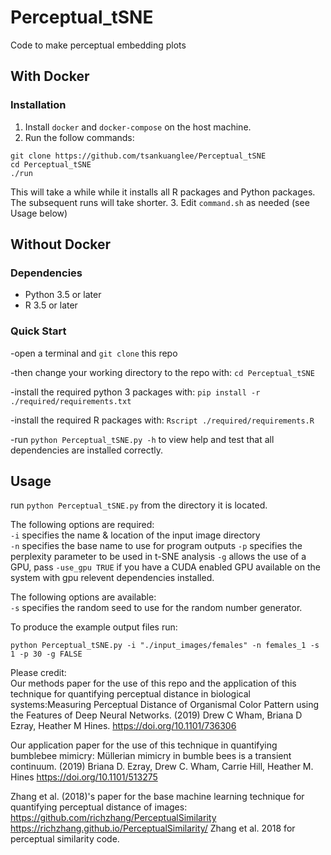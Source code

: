 # Perceptual_tSNE

Code to make perceptual embedding plots

## With Docker
### Installation
1. Install `docker` and `docker-compose` on the host machine.
2. Run the follow commands:
```
git clone https://github.com/tsankuanglee/Perceptual_tSNE
cd Perceptual_tSNE
./run
```
This will take a while while it installs all R packages and Python packages. The subsequent runs will take shorter.
3. Edit `command.sh` as needed (see Usage below)

## Without Docker

### Dependencies
* Python 3.5 or later
* R 3.5 or later

### Quick Start

 -open a terminal and `git clone` this repo  

 -then change your working directory to the repo with: `cd Perceptual_tSNE`  

 -install the required python 3 packages with: `pip install -r ./required/requirements.txt`  

 -install the required R packages with: `Rscript ./required/requirements.R`  

 -run `python Perceptual_tSNE.py -h` to view help and test that all dependencies are installed correctly.

## Usage

 run `python Perceptual_tSNE.py` from the directory it is located.

The following options are required:  
`-i` specifies the name & location of the input image directory  
`-n` specifies the base name to use for program outputs
`-p` specifies the perplexity parameter to be used in t-SNE analysis
`-g` allows the use of a GPU, pass `-use_gpu TRUE` if you have a CUDA enabled GPU available on the system with gpu relevent dependencies installed.

The following options are available:  
`-s` specifies the random seed to use for the random number generator.    

To produce the example output files run:  

`python Perceptual_tSNE.py -i "./input_images/females" -n females_1 -s 1 -p 30 -g FALSE`



Please credit:  
Our methods paper for the use of this repo and the application of this technique for quantifying perceptual distance in biological systems:Measuring Perceptual Distance of Organismal Color Pattern using the Features of Deep Neural Networks. (2019) Drew C Wham, Briana D Ezray, Heather M Hines. https://doi.org/10.1101/736306

Our application paper for the use of this technique in quantifying bumblebee mimicry: Müllerian mimicry in bumble bees is a transient continuum. (2019) Briana D. Ezray, Drew C. Wham, Carrie Hill, Heather M. Hines https://doi.org/10.1101/513275

Zhang et al. (2018)'s paper for the base machine learning technique for quantifying perceptual distance of images:
https://github.com/richzhang/PerceptualSimilarity https://richzhang.github.io/PerceptualSimilarity/ Zhang et al. 2018 for perceptual similarity code.
